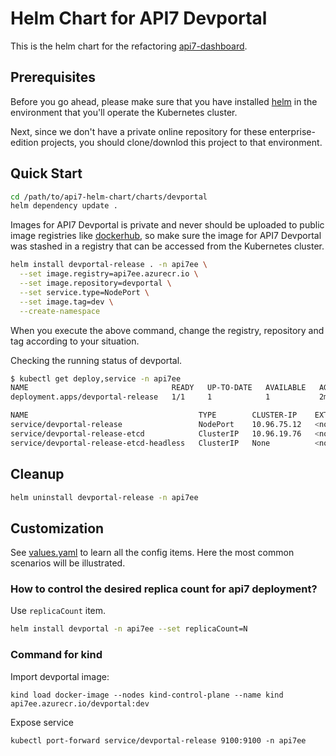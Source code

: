Helm Chart for API7 Devportal
==============================

This is the helm chart for the refactoring [api7-dashboard](https://github.com/api7/dashboard).

Prerequisites
-------------

Before you go ahead, please make sure that you have installed [helm](https://helm.sh) in the environment that you'll operate the Kubernetes cluster.

Next, since we don't have a private online repository for these enterprise-edition projects, you should clone/downlod this project to that environment.

Quick Start
-----------

```sh
cd /path/to/api7-helm-chart/charts/devportal
helm dependency update .
```

Images for API7 Devportal is private and never should be uploaded to public image registries like [dockerhub](https://hub.docker.com), so make sure the image for API7 Devportal was stashed in a registry that can be accessed from the Kubernetes cluster.

```sh
helm install devportal-release . -n api7ee \
  --set image.registry=api7ee.azurecr.io \
  --set image.repository=devportal \
  --set service.type=NodePort \
  --set image.tag=dev \
  --create-namespace
```

When you execute the above command, change the registry, repository and tag according to your situation.

Checking the running status of devportal.

```sh
$ kubectl get deploy,service -n api7ee                     
NAME                                READY   UP-TO-DATE   AVAILABLE   AGE
deployment.apps/devportal-release   1/1     1            1           2m50s

NAME                                      TYPE        CLUSTER-IP    EXTERNAL-IP   PORT(S)             AGE
service/devportal-release                 NodePort    10.96.75.12   <none>        9100:31870/TCP      2m50s
service/devportal-release-etcd            ClusterIP   10.96.19.76   <none>        2379/TCP,2380/TCP   2m50s
service/devportal-release-etcd-headless   ClusterIP   None          <none>        2379/TCP,2380/TCP   2m50s
```


Cleanup
-------

```sh
helm uninstall devportal-release -n api7ee
```

Customization
-------------

See [values.yaml](./values.yaml) to learn all the config items. Here the most common scenarios will be illustrated.

### How to control the desired replica count for api7 deployment?

Use `replicaCount` item.

```sh
helm install devportal -n api7ee --set replicaCount=N
```

### Command for kind
Import devportal image:
```shell
kind load docker-image --nodes kind-control-plane --name kind api7ee.azurecr.io/devportal:dev
```

Expose service
```shell
kubectl port-forward service/devportal-release 9100:9100 -n api7ee
```
